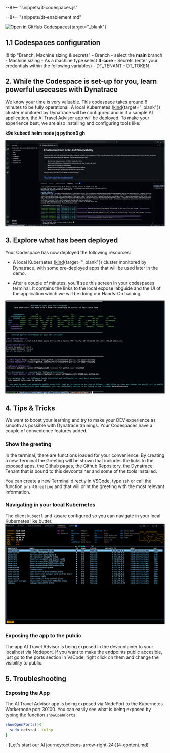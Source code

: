 --8<-- "snippets/3-codespaces.js"

--8<-- "snippets/dt-enablement.md"

[![Open in GitHub Codespaces](https://github.com/codespaces/badge.svg)](https://codespaces.new/dynatrace-wwse/enablement-gen-ai-llm-observability){target="_blank"}


## 1.1 Codespaces configuration
!!! tip "Branch, Machine sizing & secrets"
    - Branch
        - select the **main** branch
    - Machine sizing
        - As a machine type select **4-core**
    - Secrets (enter your credentials within the following variables)
        - DT_TENANT
        - DT_TOKEN


## 2. While the Codespace is set-up for you, learn powerful usecases with Dynatrace
We know your time is very valuable. This codespace takes around 6 minutes to be fully operational. A local Kubernetes ([kind](https://kind.sigs.k8s.io/){target="_blank"}) cluster monitored by Dynatrace will be configured and in it a sample AI application, the AI Travel Advisor app will be deployed. To make your experience best, we are also installing and configuring tools like:

**k9s kubectl helm node jq python3 gh**

![Codespaces installing](img/codespaces_installing.png)

## 3. Explore what has been deployed

Your Codespace has now deployed the following resources:

- A local Kubernetes ([kind](https://kind.sigs.k8s.io/){target="_blank"}) cluster monitored by Dynatrace, with some pre-deployed apps
  that will be used later in the demo.

- After a couple of minutes, you'll see this screen in your codespaces terminal. It contains the links to the local expose labguide and the UI of the application which we will be doing our Hands-On training.


![Codespaces finish](img/codespaces_finish.png)


## 4. Tips & Tricks

We want to boost your learning and try to make your DEV experience as smooth as possible with Dynatrace trainings. Your Codespaces have a couple of convenience features added. 

### Show the greeting
In the terminal, there are functions loaded for your convenience. By creating a new Terminal the Greeting will be shown that includes the links to the exposed apps, the Github  pages, the Github Repository, the Dynatrace Tenant that is bound to this devcontainer and some of the tools installed.

You can create a new Terminal directly in VSCode, type `zsh` or call the function `printGreeting` and that will print the greeting with the most relevant information.

### Navigating in your local Kubernetes
The client `kubectl` and `k9s`are configured so you can navigate in your local Kubernetes like butter. 
![k9s](img/k9s.png)

### Exposing the app to the public
The app AI Travel Advisor is being exposed in the devcontainer to your localhost via Nodeport. If you want to make the endpoints public accesible, just go to the ports section in VsCode, right click on them and change the visibility to public.


## 5. Troubleshooting


### Exposing the App
The AI Travel Advisor app is being exposed via NodePort to the Kubernetes Workernode port 30100. You can easily see what is being exposed by typing the function `showOpenPorts` 

```bash
showOpenPorts(){
  sudo netstat -tulnp
}
```


<div class="grid cards" markdown>
- [Let's start our AI journey:octicons-arrow-right-24:](4-content.md)
</div>
